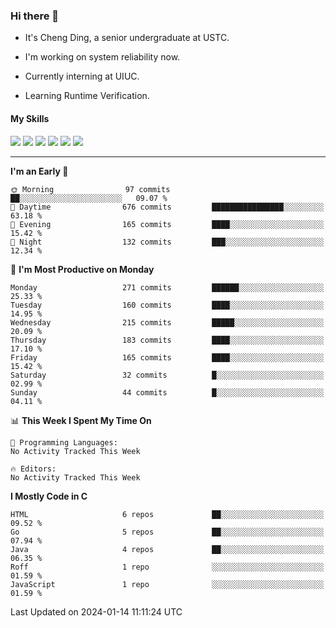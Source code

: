 ### Hi there 👋

* It's Cheng Ding, a senior undergraduate at USTC.
  
* I'm working on system reliability now.

* Currently interning at UIUC.

* Learning Runtime Verification.

#### My Skills

![](https://img.shields.io/badge/C++-65318e?logo=cplusplus&logoColor=fff)
![](https://img.shields.io/badge/Python-3e74a2?logo=python&logoColor=fff)
![](https://img.shields.io/badge/C-5654a2?logo=c&logoColor=fff)
![](https://img.shields.io/badge/Go-00aaff?logo=go&logoColor=fff)
![](https://img.shields.io/badge/Docker-0088ff?logo=docker&logoColor=fff)
![](https://img.shields.io/badge/Apache-D22128?logo=apache&logoColor=fff)

---
<!--START_SECTION:waka-->
**I'm an Early 🐤** 

```text
🌞 Morning                97 commits          ██░░░░░░░░░░░░░░░░░░░░░░░   09.07 % 
🌆 Daytime                676 commits         ████████████████░░░░░░░░░   63.18 % 
🌃 Evening                165 commits         ████░░░░░░░░░░░░░░░░░░░░░   15.42 % 
🌙 Night                  132 commits         ███░░░░░░░░░░░░░░░░░░░░░░   12.34 % 
```
📅 **I'm Most Productive on Monday** 

```text
Monday                   271 commits         ██████░░░░░░░░░░░░░░░░░░░   25.33 % 
Tuesday                  160 commits         ████░░░░░░░░░░░░░░░░░░░░░   14.95 % 
Wednesday                215 commits         █████░░░░░░░░░░░░░░░░░░░░   20.09 % 
Thursday                 183 commits         ████░░░░░░░░░░░░░░░░░░░░░   17.10 % 
Friday                   165 commits         ████░░░░░░░░░░░░░░░░░░░░░   15.42 % 
Saturday                 32 commits          █░░░░░░░░░░░░░░░░░░░░░░░░   02.99 % 
Sunday                   44 commits          █░░░░░░░░░░░░░░░░░░░░░░░░   04.11 % 
```


📊 **This Week I Spent My Time On** 

```text
💬 Programming Languages: 
No Activity Tracked This Week

🔥 Editors: 
No Activity Tracked This Week
```

**I Mostly Code in C** 

```text
HTML                     6 repos             ██░░░░░░░░░░░░░░░░░░░░░░░   09.52 % 
Go                       5 repos             ██░░░░░░░░░░░░░░░░░░░░░░░   07.94 % 
Java                     4 repos             ██░░░░░░░░░░░░░░░░░░░░░░░   06.35 % 
Roff                     1 repo              ░░░░░░░░░░░░░░░░░░░░░░░░░   01.59 % 
JavaScript               1 repo              ░░░░░░░░░░░░░░░░░░░░░░░░░   01.59 % 
```




 Last Updated on 2024-01-14 11:11:24 UTC
<!--END_SECTION:waka-->
